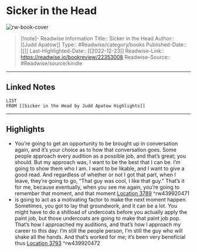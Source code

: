 # Sicker in the Head

![rw-book-cover](https://m.media-amazon.com/images/I/71kBRo6p6QL._SY160.jpg)
<br>
>[!note]- Readwise Information
>Title:: Sicker in the Head
>Author:: [[Judd Apatow]]
>Type:: #Readwise/category/books
>Published-Date:: [[]]
>Last-Highlighted-Date:: [[2022-12-23]]
>Readwise-Link:: https://readwise.io/bookreview/22353008
>Readwise-Source:: #Readwise/source/kindle
--- 

## Linked Notes
```dataview
LIST
FROM [[Sicker in the Head by Judd Apatow Highlights]]
```

---

## Highlights
- You’re going to get an opportunity to be brought up in conversation again, and it’s your choice as to how that conversation goes. Some people approach every audition as a possible job, and that’s great; you should. But my approach was, I want to be the best that I can be. I’m going to show them who I am. I want to be likable, and I want to give a good read. And regardless of whether or not I got that part, when I leave, they’re going to go, “That guy was cool, I like that guy.” That’s it for me, because eventually, when you see me again, you’re going to remember that moment, and that moment [Location 3789](https://readwise.io/open/439920471) ^rw439920471
- is going to act as a motivating factor to make the next moment happen. Sometimes, you got to lay that groundwork, and it can be a lot. You might have to do a shitload of undercoats before you actually apply the paint job, but those undercoats are going to make that paint job pop. That’s how I approached my auditions, and that’s how I approach my career to this day: I’m still the people person, I’m still the guy who will shake all the hands. And that’s worked for me; it’s been very beneficial thus [Location 3793](https://readwise.io/open/439920472) ^rw439920472
